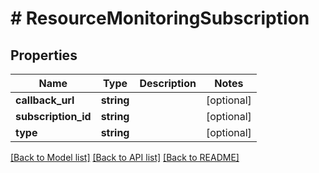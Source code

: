 # # ResourceMonitoringSubscription

## Properties

Name | Type | Description | Notes
------------ | ------------- | ------------- | -------------
**callback_url** | **string** |  | [optional]
**subscription_id** | **string** |  | [optional]
**type** | **string** |  | [optional]

[[Back to Model list]](../../README.md#models) [[Back to API list]](../../README.md#endpoints) [[Back to README]](../../README.md)
